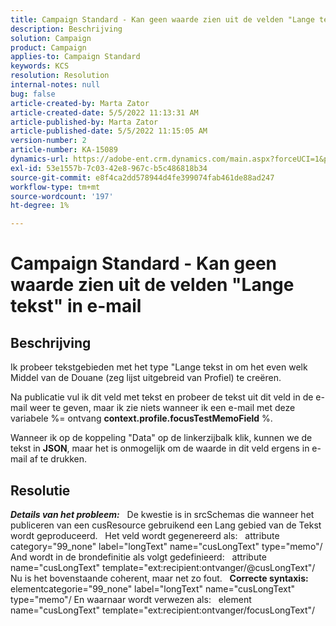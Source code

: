 ```yaml
---
title: Campaign Standard - Kan geen waarde zien uit de velden "Lange tekst" in e-mail
description: Beschrijving
solution: Campaign
product: Campaign
applies-to: Campaign Standard
keywords: KCS
resolution: Resolution
internal-notes: null
bug: false
article-created-by: Marta Zator
article-created-date: 5/5/2022 11:13:31 AM
article-published-by: Marta Zator
article-published-date: 5/5/2022 11:15:05 AM
version-number: 2
article-number: KA-15089
dynamics-url: https://adobe-ent.crm.dynamics.com/main.aspx?forceUCI=1&pagetype=entityrecord&etn=knowledgearticle&id=b6827162-64cc-ec11-a7b5-6045bd00dbbc
exl-id: 53e1557b-7c03-42e8-967c-b5c486818b34
source-git-commit: e8f4ca2dd578944d4fe399074fab461de88ad247
workflow-type: tm+mt
source-wordcount: '197'
ht-degree: 1%

---
```


# Campaign Standard - Kan geen waarde zien uit de velden &quot;Lange tekst&quot; in e-mail

## Beschrijving


Ik probeer tekstgebieden met het type &quot;Lange tekst in om het even welk Middel van de Douane (zeg lijst uitgebreid van Profiel) te creëren.

Na publicatie vul ik dit veld met tekst en probeer de tekst uit dit veld in de e-mail weer te geven, maar ik zie niets wanneer ik een e-mail met deze variabele %= ontvang <b>context.profile.focusTestMemoField</b> %.

Wanneer ik op de koppeling &quot;Data&quot; op de linkerzijbalk klik, kunnen we de tekst in <b>JSON</b>, maar het is onmogelijk om de waarde in dit veld ergens in e-mail af te drukken.


## Resolutie


<b>*Details van het probleem:</b>*
 
De kwestie is in srcSchemas die wanneer het publiceren van een cusResource gebruikend een Lang gebied van de Tekst wordt geproduceerd.
 
Het veld wordt gegenereerd als:   attribute category=&quot;99_none&quot; label=&quot;longText&quot; name=&quot;cusLongText&quot; type=&quot;memo&quot;/ And wordt in de brondefinitie als volgt gedefinieerd:   attribute name=&quot;cusLongText&quot; template=&quot;ext:recipient:ontvanger/@cusLongText&quot;/ Nu is het bovenstaande coherent, maar net zo fout.
 
<b>Correcte syntaxis:</b>
 
elementcategorie=&quot;99_none&quot; label=&quot;longText&quot; name=&quot;cusLongText&quot; type=&quot;memo&quot;/ En waarnaar wordt verwezen als:   element name=&quot;cusLongText&quot; template=&quot;ext:recipient:ontvanger/focusLongText&quot;/
